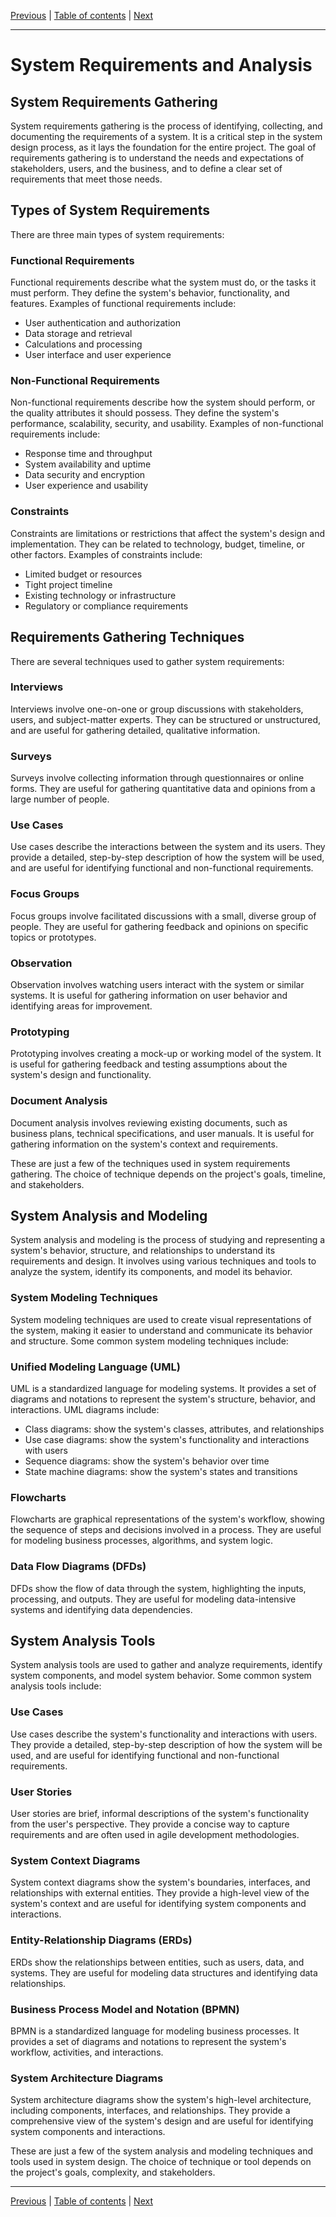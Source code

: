 [Previous](introduction-to-system-design.md) | [Table of contents](../README.md) | [Next](system-architecture-design.md)

---

# System Requirements and Analysis

## System Requirements Gathering

System requirements gathering is the process of identifying, collecting, and documenting the requirements of a system. It is a critical step in the system design process, as it lays the foundation for the entire project. The goal of requirements gathering is to understand the needs and expectations of stakeholders, users, and the business, and to define a clear set of requirements that meet those needs.

## Types of System Requirements

There are three main types of system requirements:

### Functional Requirements

Functional requirements describe what the system must do, or the tasks it must perform. They define the system's behavior, functionality, and features. Examples of functional requirements include:

*   User authentication and authorization
*   Data storage and retrieval
*   Calculations and processing
*   User interface and user experience
    

### Non-Functional Requirements

Non-functional requirements describe how the system should perform, or the quality attributes it should possess. They define the system's performance, scalability, security, and usability. Examples of non-functional requirements include:

*   Response time and throughput
*   System availability and uptime
*   Data security and encryption
*   User experience and usability

### Constraints

Constraints are limitations or restrictions that affect the system's design and implementation. They can be related to technology, budget, timeline, or other factors. Examples of constraints include:

*   Limited budget or resources
*   Tight project timeline
*   Existing technology or infrastructure
*   Regulatory or compliance requirements

## Requirements Gathering Techniques

There are several techniques used to gather system requirements:

### Interviews

Interviews involve one-on-one or group discussions with stakeholders, users, and subject-matter experts. They can be structured or unstructured, and are useful for gathering detailed, qualitative information.

### Surveys

Surveys involve collecting information through questionnaires or online forms. They are useful for gathering quantitative data and opinions from a large number of people.

### Use Cases

Use cases describe the interactions between the system and its users. They provide a detailed, step-by-step description of how the system will be used, and are useful for identifying functional and non-functional requirements.

### Focus Groups

Focus groups involve facilitated discussions with a small, diverse group of people. They are useful for gathering feedback and opinions on specific topics or prototypes.

### Observation

Observation involves watching users interact with the system or similar systems. It is useful for gathering information on user behavior and identifying areas for improvement.

### Prototyping

Prototyping involves creating a mock-up or working model of the system. It is useful for gathering feedback and testing assumptions about the system's design and functionality.

### Document Analysis

Document analysis involves reviewing existing documents, such as business plans, technical specifications, and user manuals. It is useful for gathering information on the system's context and requirements.

These are just a few of the techniques used in system requirements gathering. The choice of technique depends on the project's goals, timeline, and stakeholders.

## System Analysis and Modeling

System analysis and modeling is the process of studying and representing a system's behavior, structure, and relationships to understand its requirements and design. It involves using various techniques and tools to analyze the system, identify its components, and model its behavior.

### System Modeling Techniques

System modeling techniques are used to create visual representations of the system, making it easier to understand and communicate its behavior and structure. Some common system modeling techniques include:

### Unified Modeling Language (UML)

UML is a standardized language for modeling systems. It provides a set of diagrams and notations to represent the system's structure, behavior, and interactions. UML diagrams include:

*   Class diagrams: show the system's classes, attributes, and relationships
*   Use case diagrams: show the system's functionality and interactions with users
*   Sequence diagrams: show the system's behavior over time
*   State machine diagrams: show the system's states and transitions

### Flowcharts

Flowcharts are graphical representations of the system's workflow, showing the sequence of steps and decisions involved in a process. They are useful for modeling business processes, algorithms, and system logic.

### Data Flow Diagrams (DFDs)

DFDs show the flow of data through the system, highlighting the inputs, processing, and outputs. They are useful for modeling data-intensive systems and identifying data dependencies.

## System Analysis Tools

System analysis tools are used to gather and analyze requirements, identify system components, and model system behavior. Some common system analysis tools include:

### Use Cases

Use cases describe the system's functionality and interactions with users. They provide a detailed, step-by-step description of how the system will be used, and are useful for identifying functional and non-functional requirements.

### User Stories

User stories are brief, informal descriptions of the system's functionality from the user's perspective. They provide a concise way to capture requirements and are often used in agile development methodologies.

### System Context Diagrams

System context diagrams show the system's boundaries, interfaces, and relationships with external entities. They provide a high-level view of the system's context and are useful for identifying system components and interactions.

### Entity-Relationship Diagrams (ERDs)

ERDs show the relationships between entities, such as users, data, and systems. They are useful for modeling data structures and identifying data relationships.

### Business Process Model and Notation (BPMN)

BPMN is a standardized language for modeling business processes. It provides a set of diagrams and notations to represent the system's workflow, activities, and interactions.

### System Architecture Diagrams

System architecture diagrams show the system's high-level architecture, including components, interfaces, and relationships. They provide a comprehensive view of the system's design and are useful for identifying system components and interactions.

These are just a few of the system analysis and modeling techniques and tools used in system design. The choice of technique or tool depends on the project's goals, complexity, and stakeholders.

--- 

[Previous](introduction-to-system-design.md) | [Table of contents](../README.md) | [Next](system-architecture-design.md)

